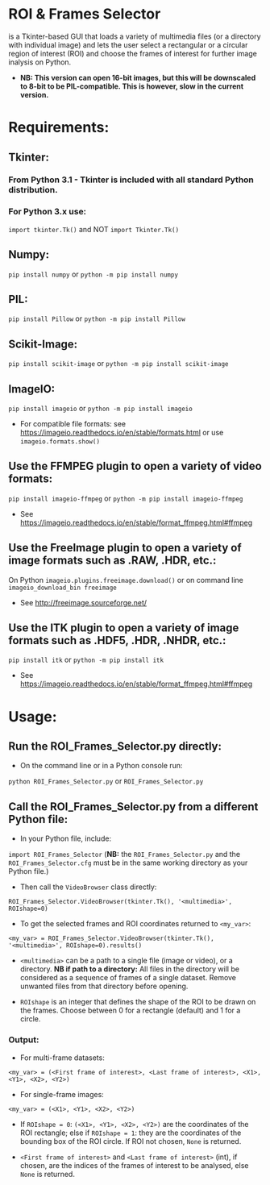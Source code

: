 # ROI & Frames Selector
is a Tkinter-based GUI that loads a variety of multimedia files (or a directory with individual image) and lets the user select a rectangular or a circular region of interest (ROI) and choose the frames of interest for further image inalysis on Python. 

* **NB: This version can open 16-bit images, but this will be downscaled to 8-bit to be PIL-compatible. This is however, slow in the current version.**

# Requirements:
## Tkinter:
### From Python 3.1 - Tkinter is included with all standard Python distribution.
### For Python 3.x use:
`import tkinter.Tk()` and NOT `import Tkinter.Tk()`

## Numpy:
`pip install numpy` or `python -m pip install numpy`

## PIL:
`pip install Pillow` or `python -m pip install Pillow`

## Scikit-Image:
`pip install scikit-image` or `python -m pip install scikit-image`

## ImageIO:
`pip install imageio` or `python -m pip install imageio`
* For compatible file formats: see https://imageio.readthedocs.io/en/stable/formats.html or use `imageio.formats.show()`

## Use the FFMPEG plugin to open a variety of video formats:
`pip install imageio-ffmpeg` or
`python -m pip install imageio-ffmpeg`
* See https://imageio.readthedocs.io/en/stable/format_ffmpeg.html#ffmpeg

## Use the FreeImage plugin to open a variety of image formats such as .RAW, .HDR, etc.:
On Python `imageio.plugins.freeimage.download()` or on command line `imageio_download_bin freeimage`
* See http://freeimage.sourceforge.net/

## Use the ITK plugin to open a variety of image formats such as .HDF5, .HDR, .NHDR, etc.:
`pip install itk` or `python -m pip install itk`
* See https://imageio.readthedocs.io/en/stable/format_ffmpeg.html#ffmpeg

# Usage:
## Run the ROI_Frames_Selector.py directly:
* On the command line or in a Python console run:

`python ROI_Frames_Selector.py` or `ROI_Frames_Selector.py`

## Call the ROI_Frames_Selector.py from a different Python file:
* In your Python file, include:

`import ROI_Frames_Selector` (**NB:** the `ROI_Frames_Selector.py` and the `ROI_Frames_Selector.cfg` must be in the same working directory as your Python file.)

* Then call the `VideoBrowser` class directly:

`ROI_Frames_Selector.VideoBrowser(tkinter.Tk(), '<multimedia>', ROIshape=0)`

* To get the selected frames and ROI coordinates returned to `<my_var>`:

`<my_var> = ROI_Frames_Selector.VideoBrowser(tkinter.Tk(), '<multimedia>', ROIshape=0).results()`

* `<multimedia>` can be a path to a single file (image or video), or a directory. **NB if path to a directory:** All files in the directory will be considered as a sequence of frames of a single dataset. Remove unwanted files from that directory before opening.

* `ROIshape` is an integer that defines the shape of the ROI to be drawn on the frames. Choose between 0 for a rectangle (default) and 1 for a circle.

### Output:
* For multi-frame datasets:

`<my_var> = (<First frame of interest>, <Last frame of interest>, <X1>, <Y1>, <X2>, <Y2>)`

* For single-frame images:

`<my_var> = (<X1>, <Y1>, <X2>, <Y2>)`

* If `ROIshape = 0`: `(<X1>, <Y1>, <X2>, <Y2>)` are the coordinates of the ROI rectangle; else if `ROIshape = 1`: they are the coordinates of the bounding box of the ROI circle. If ROI not chosen, `None` is returned.

* `<First frame of interest>` and `<Last frame of interest>` (int), if chosen, are the indices of the frames of interest to be analysed, else `None` is returned.
